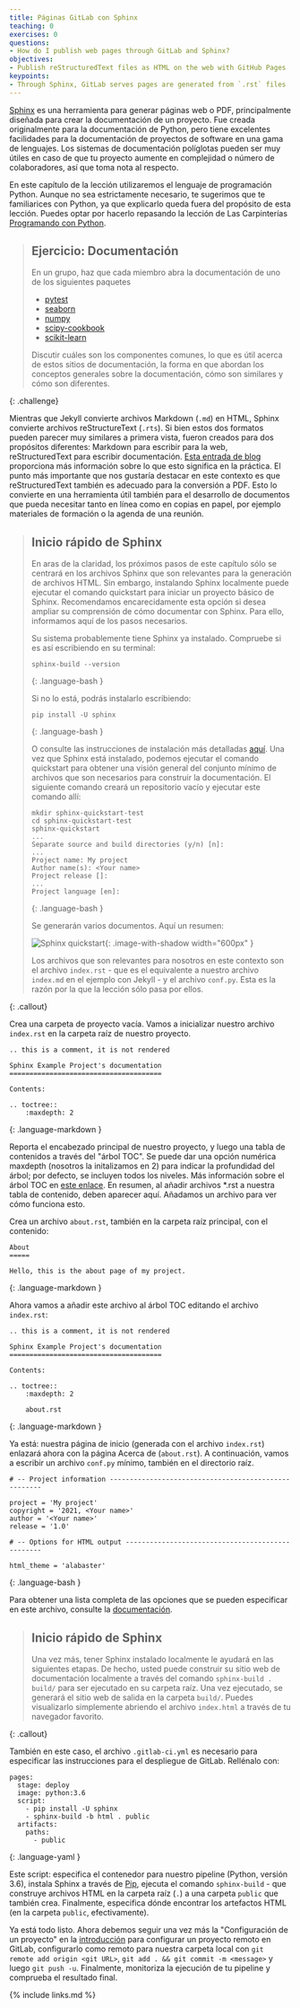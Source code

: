 ```yaml
---
title: Páginas GitLab con Sphinx
teaching: 0
exercises: 0
questions:
- How do I publish web pages through GitLab and Sphinx?
objectives:
- Publish reStructuredText files as HTML on the web with GitHub Pages
keypoints:
- Through Sphinx, GitLab serves pages are generated from `.rst` files
---
```



[Sphinx](https://www.sphinx-doc.org/en/master/) es una herramienta para generar páginas
web o PDF, principalmente diseñada para crear la documentación de un proyecto. Fue
creada originalmente para la documentación de Python, pero tiene excelentes facilidades
para la documentación de proyectos de software en una gama de lenguajes. Los sistemas de
documentación políglotas pueden ser muy útiles en caso de que tu proyecto aumente en
complejidad o número de colaboradores, así que toma nota al respecto.

En este capítulo de la lección utilizaremos el lenguaje de programación Python. Aunque
no sea estrictamente necesario, te sugerimos que te familiarices con Python, ya que
explicarlo queda fuera del propósito de esta lección. Puedes optar por hacerlo repasando
la lección de Las Carpinterías [Programando con
Python](https://swcarpentry.github.io/python-novice-inflammation/).

> ## Ejercicio: Documentación
> En un grupo, haz que cada miembro abra la documentación de uno de los siguientes
> paquetes
> - [pytest](https://docs.pytest.org/en/latest/)
> - [seaborn](https://seaborn.pydata.org/)
> - [numpy](https://docs.scipy.org/doc/numpy/reference/)
> - [scipy-cookbook](https://scipy-cookbook.readthedocs.io/)
> - [scikit-learn](http://scikit-learn.org/stable/)
>
> Discutir cuáles son los componentes comunes, lo que es útil acerca de estos sitios de
> documentación, la forma en que abordan los conceptos generales sobre la documentación,
> cómo son similares y cómo son diferentes.
>
{: .challenge}

Mientras que Jekyll convierte archivos Markdown (`.md`) en HTML, Sphinx convierte
archivos reStructureText (`.rts`). Si bien estos dos formatos pueden parecer muy
similares a primera vista, fueron creados para dos propósitos diferentes: Markdown para
escribir para la web, reStructuredText para escribir documentación. [Esta entrada de blog](https://www.zverovich.net/2016/06/16/rst-vs-markdown.html) proporciona más
información sobre lo que esto significa en la práctica. El punto más importante que nos
gustaría destacar en este contexto es que reStructuredText también es adecuado para la
conversión a PDF. Esto lo convierte en una herramienta útil también para el desarrollo
de documentos que pueda necesitar tanto en línea como en copias en papel, por ejemplo
materiales de formación o la agenda de una reunión.

> ## Inicio rápido de Sphinx
> En aras de la claridad, los próximos pasos de este capítulo sólo se centrará en los
> archivos Sphinx que son relevantes para la generación de archivos HTML. Sin embargo,
> instalando Sphinx localmente puede ejecutar el comando quickstart para iniciar un
> proyecto básico de Sphinx. Recomendamos encarecidamente esta opción si desea ampliar
> su comprensión de cómo documentar con Sphinx. Para ello, informamos aquí de los pasos
> necesarios.
>
> Su sistema probablemente tiene Sphinx ya instalado. Compruebe si es así escribiendo en
> su terminal:
>
> ~~~
> sphinx-build --version
> ~~~
> {: .language-bash }
>
> Si no lo está, podrás instalarlo escribiendo:
>
> ~~~
> pip install -U sphinx
> ~~~
> {: .language-bash }
>
> O consulte las instrucciones de instalación más detalladas
> [aquí](https://www.sphinx-doc.org/en/master/usage/installation.html). Una vez que
> Sphinx está instalado, podemos ejecutar el comando quickstart para obtener una visión
> general del conjunto mínimo de archivos que son necesarios para construir la
> documentación. El siguiente comando creará un repositorio vacío y ejecutar este
> comando allí:
>
> ~~~
> mkdir sphinx-quickstart-test
> cd sphinx-quickstart-test
> sphinx-quickstart
> ...
> Separate source and build directories (y/n) [n]:
> ...
> Project name: My project
> Author name(s): <Your name>
> Project release []:
> ...
> Project language [en]:
> ~~~
> {: .language-bash }
>
> Se generarán varios documentos. Aquí un resumen:
>
> ![Sphinx quickstart](../fig/sphinx-quickstart.png){: .image-with-shadow width="600px"
> }
>
> Los archivos que son relevantes para nosotros en este contexto son el archivo
> `index.rst` - que es el equivalente a nuestro archivo `index.md` en el ejemplo con
> Jekyll - y el archivo `conf.py`. Esta es la razón por la que la lección sólo pasa por
> ellos.
>
{: .callout}

Crea una carpeta de proyecto vacía. Vamos a inicializar nuestro archivo `index.rst` en
la carpeta raíz de nuestro proyecto.

~~~
.. this is a comment, it is not rendered

Sphinx Example Project's documentation
======================================

Contents:

.. toctree::
    :maxdepth: 2
~~~
>
{: .language-markdown }

Reporta el encabezado principal de nuestro proyecto, y luego una tabla de contenidos a
través del "árbol TOC". Se puede dar una opción numérica maxdepth (nosotros la
initalizamos en 2) para indicar la profundidad del árbol; por defecto, se incluyen todos
los niveles. Más información sobre el árbol TOC en [este enlace](https://www.sphinx-doc.org/en/master/usage/restructuredtext/directives.html). En
resumen, al añadir archivos *.rst a nuestra tabla de contenido, deben aparecer aquí.
Añadamos un archivo para ver cómo funciona esto.

Crea un archivo `about.rst`, también en la carpeta raíz principal, con el contenido:

~~~
About
=====

Hello, this is the about page of my project.
~~~
>
{: .language-markdown }

Ahora vamos a añadir este archivo al árbol TOC editando el archivo `index.rst`:

~~~
.. this is a comment, it is not rendered

Sphinx Example Project's documentation
======================================

Contents:

.. toctree::
    :maxdepth: 2

    about.rst
~~~
>
{: .language-markdown }

Ya está: nuestra página de inicio (generada con el archivo `index.rst`) enlazará ahora
con la página Acerca de (`about.rst`). A continuación, vamos a escribir un archivo
`conf.py` mínimo, también en el directorio raíz.

~~~
# -- Project information -----------------------------------------------------

project = 'My project'
copyright = '2021, <Your name>'
author = '<Your name>'
release = '1.0'

# -- Options for HTML output -------------------------------------------------

html_theme = 'alabaster'
~~~
>
{: .language-bash }

Para obtener una lista completa de las opciones que se pueden especificar en este
archivo, consulte la
[documentación](https://www.sphinx-doc.org/en/master/usage/configuration.html).

> ## Inicio rápido de Sphinx
> Una vez más, tener Sphinx instalado localmente le ayudará en las siguientes etapas. De
> hecho, usted puede construir su sitio web de documentación localmente a través del
> comando `sphinx-build . build/` para ser ejecutado en su carpeta raíz. Una vez
> ejecutado, se generará el sitio web de salida en la carpeta `build/`. Puedes
> visualizarlo simplemente abriendo el archivo `index.html` a través de tu navegador
> favorito.
>
{: .callout}

También en este caso, el archivo `.gitlab-ci.yml` es necesario para especificar las
instrucciones para el despliegue de GitLab. Rellénalo con:

~~~
pages:
  stage: deploy
  image: python:3.6
  script:
    - pip install -U sphinx
    - sphinx-build -b html . public
  artifacts:
    paths:
      - public
~~~
>
{: .language-yaml }

Este script: especifica el contenedor para nuestro pipeline (Python, versión 3.6),
instala Sphinx a través de [Pip](https://pypi.org/project/pip/), ejecuta el comando
`sphinx-build` - que construye archivos HTML en la carpeta raíz (`.`) a una carpeta
`public` que también crea. Finalmente, especifica dónde encontrar los artefactos HTML
(en la carpeta `public`, efectivamente).

Ya está todo listo. Ahora debemos seguir una vez más la "Configuración de un proyecto"
en la
[introducción](https://grp-bio-it-workshops.embl-community.io/building-websites-with-gitlab/01-introduction/index.html)
para configurar un proyecto remoto en GitLab, configurarlo como remoto para nuestra
carpeta local con `git remote add origin <git URL>`, `git add . && git commit -m
<message>` y luego `git push -u`. Finalmente, monitoriza la ejecución de tu pipeline y
comprueba el resultado final.

{% include links.md %}

